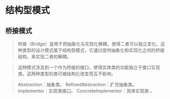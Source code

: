 # 结构型模式
## 桥接模式
> 桥接（Bridge）是用于把抽象化与实现化解耦，使得二者可以独立变化。这种类型的设计模式属于结构型模式，它通过提供抽象化和实现化之间的桥接结构，来实现二者的解耦。

> 这种模式涉及到一个作为桥接的接口，使得实体类的功能独立于接口实现类。这两种类型的类可被结构化改变而互不影响。

> Abstraction：抽象类。 
> RefinedAbstraction：扩充抽象类。 
> Implementor：实现类接口。 
> ConcreteImplementor：具体实现类 。 